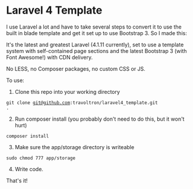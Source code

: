 Laravel 4 Template
=================

I use Laravel a lot and have to take several steps to convert it to use the built in blade template and get it set up to use Bootstrap 3. 
So I made this:

It's the latest and greatest Laravel (4.1.11 currently), set to use a template system with self-contained page sections and the latest Bootstrap 3 (with Font Awesome!) with CDN delivery. 

No LESS, no Composer packages, no custom CSS or JS. 

To use: 

1. Clone this repo into your working directory

  <code>git clone git@github.com:travoltron/laravel4_template.git .</code>

2. Run composer install (you probably don't need to do this, but it won't hurt)

  <code>composer install</code>

3. Make sure the app/storage directory is writeable 

  <code>sudo chmod 777 app/storage</code>

4. Write code.

That's it!
